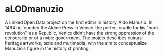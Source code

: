 # aLODmanuzio

A Linked Open Data project on the first editor in history, Aldo Manuzio. In 1494 he founded the Aldine Press in Venice, the perfect cradle for his “book revolution”: as a Republic, Venice didn’t have the strong oppression of the censorship or of a noble government. The project describes cultural heritage artworks, texts and multimedia, with the aim to conceptualize Manuzio's figure in the history of printing.
